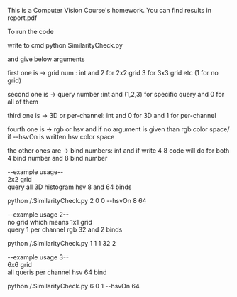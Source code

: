 This is a Computer Vision Course's homework.
You can find results in report.pdf

To run the code

write to cmd python SimilarityCheck.py 

and give below arguments 

first one is -> grid num : int and 2 for 2x2 grid  3 for 3x3 grid etc  (1 for no grid)

second one is -> query number :int  and (1,2,3) for specific query and 0 for all of them

third one is -> 3D or per-channel: int  and 0 for 3D and 1 for per-channel

fourth one is -> rgb or hsv and if no argument is given than rgb color space/ if --hsvOn is written hsv color space

the other ones are -> bind numbers: int and  if write 4 8   code will do for both 4 bind number and 8 bind number


--example usage-- <br />
2x2 grid <br />
query all 
3D histogram 
hsv 
8 and 64 binds 

python /.SimilarityCheck.py 2 0 0 --hsvOn 8 64 


--example usage 2-- <br />
no grid which means 1x1 grid <br />
query 1 
per channel 
rgb 
32 and 2 binds 

python /.SimilarityCheck.py 1 1 1 32 2  


--example usage 3-- <br />
6x6 grid <br />
all queris 
per channel 
hsv 
64 bind 

python /.SimilarityCheck.py 6 0 1 --hsvOn 64



